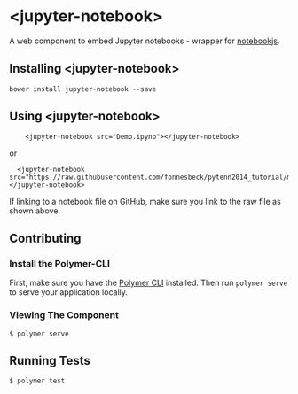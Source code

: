 # \<jupyter-notebook\>

A web component to embed Jupyter notebooks - wrapper for [notebookjs](https://github.com/jsvine/notebookjs).

## Installing \<jupyter-notebook\>

`bower install jupyter-notebook --save`

## Using \<jupyter-notebook\>

<!--
```
<custom-element-demo>
  <template>
      <link rel=”import” href=”jupyter-notebook.html”>
    <next-code-block></next-code-block>
  </template>    
</custom-element-demo>
```
-->
```
    <jupyter-notebook src="Demo.ipynb"></jupyter-notebook>
```


or
<!--
```
<custom-element-demo>
  <template>
      <link rel=”import” href=”jupyter-notebook.html”>
    <next-code-block></next-code-block>
  </template>    
</custom-element-demo>
```
-->
```
  <jupyter-notebook src="https://raw.githubusercontent.com/fonnesbeck/pytenn2014_tutorial/master/Part%202.%20Statistical%20Data%20Modeling.ipynb"></jupyter-notebook>
```

If linking to a notebook file on GitHub, make sure you link to the raw file as shown above.

## Contributing

### Install the Polymer-CLI

First, make sure you have the [Polymer CLI](https://www.npmjs.com/package/polymer-cli) installed. Then run `polymer serve` to serve your application locally.

### Viewing The Component

```
$ polymer serve
```

## Running Tests

```
$ polymer test
```
